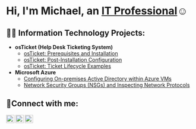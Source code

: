 <h1>Hi, I'm Michael, an <a href="https://www.linkedin.com/in/michael-palmer-27098a344/">IT Professional</a>☺</h1>

<h2>👨‍💻 Information Technology Projects:</h2>

- <b>osTicket (Help Desk Ticketing System)</b>
  - [osTicket: Prerequisites and Installation](https://github.com/MichaelPalmer-IT/osticket-prereqs)
  - [osTicket: Post-Installation Configuration](https://github.com/MichaelPalmer-IT/post-install-config)
  - [osTicket: Ticket Lifecycle Examples](https://github.com/MichaelPalmer-IT/ticket-lifecycle)
- <b>Microsoft Azure</b>
  - [Configuring On-premises Active Directory within Azure VMs](https://github.com/MichaelPalmer-IT/configure-ad)
  - [Network Security Groups (NSGs) and Inspecting Network Protocols](https://github.com/MichaelPalmer-IT/azure-network-protocols)

<h2>🤳Connect with me:</h2>

[<img align="left" alt="Josh | Twitter" width="22px" src="https://cdn.jsdelivr.net/npm/simple-icons@v3/icons/twitter.svg" />][twitter]
[<img align="left" alt="Josh | LinkedIn" width="22px" src="https://cdn.jsdelivr.net/npm/simple-icons@v3/icons/linkedin.svg" />][linkedin]
[<img align="left" alt="Josh | Instagram" width="22px" src="https://cdn.jsdelivr.net/npm/simple-icons@v3/icons/instagram.svg" />][instagram]

[twitter]: https://twitter.com/Josh
[instagram]: https://www.instagram.com/Josh
[linkedin]: https://www.linkedin.com/in/michael-palmer-27098a344/

